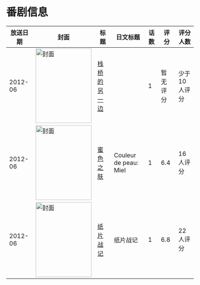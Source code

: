 # 番剧信息

|放送日期|封面|标题|日文标题|话数|评分|评分人数|
|---|---|---|---|---|---|---|
|2012-06|<img src="//lain.bgm.tv/pic/cover/c/f1/35/119405_rJZDE.jpg" alt="封面" style="width:150px;height:200px;object-fit:cover;">|[栈桥的另一边](https://bangumi.tv/subject/119405)||1|暂无评分|少于10人评分|
|2012-06|<img src="//lain.bgm.tv/pic/cover/c/0e/2a/96978_WivO8.jpg" alt="封面" style="width:150px;height:200px;object-fit:cover;">|[蜜色之肤](https://bangumi.tv/subject/96978)|Couleur de peau: Miel|1|6.4|16人评分|
|2012-06|<img src="//lain.bgm.tv/pic/cover/c/5f/87/76193_NBmme.jpg" alt="封面" style="width:150px;height:200px;object-fit:cover;">|[纸片战记](https://bangumi.tv/subject/76193)|纸片战记|1|6.8|22人评分|
